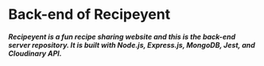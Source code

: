 # Back-end of Recipeyent
##### Recipeyent is a fun recipe sharing website and this is the back-end server repository. It is built with Node.js, Express.js, MongoDB, Jest, and Cloudinary API.
